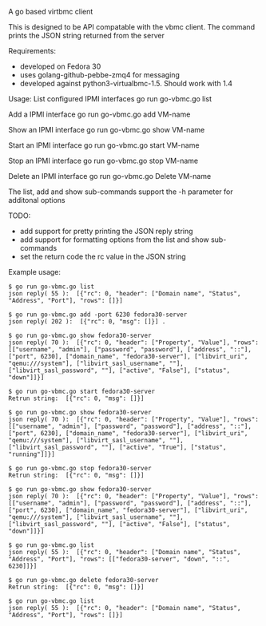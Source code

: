 A go based virtbmc client

This is designed to be API compatable with the vbmc client.
The command prints the JSON string returned from the server

Requirements:
 - developed on Fedora 30
 - uses golang-github-pebbe-zmq4 for messaging
 - developed against python3-virtualbmc-1.5. Should work with 1.4

Usage:
List configured IPMI interfaces
   go run go-vbmc.go list

Add a IPMI interface
   go run go-vbmc.go add VM-name

Show an IPMI interface
   go run go-vbmc.go show VM-name

Start an IPMI interface
   go run go-vbmc.go start VM-name

Stop an IPMI interface
   go run go-vbmc.go stop VM-name

Delete an IPMI interface
   go run go-vbmc.go Delete VM-name

The list, add and show sub-commands support the -h parameter for additonal options

TODO:
- add support for pretty printing the JSON reply string
- add support for formatting options from the list and show sub-commands
- set the return code the rc value in the JSON string

Example usage:
```
$ go run go-vbmc.go list
json reply( 55 ):  [{"rc": 0, "header": ["Domain name", "Status", "Address", "Port"], "rows": []}]

$ go run go-vbmc.go add -port 6230 fedora30-server
json reply( 202 ):  [{"rc": 0, "msg": []}] .

$ go run go-vbmc.go show fedora30-server
json reply( 70 ):  [{"rc": 0, "header": ["Property", "Value"], "rows": [["username", "admin"], ["password", "password"], ["address", "::"], ["port", 6230], ["domain_name", "fedora30-server"], ["libvirt_uri", "qemu:///system"], ["libvirt_sasl_username", ""], ["libvirt_sasl_password", ""], ["active", "False"], ["status", "down"]]}]

$ go run go-vbmc.go start fedora30-server
Retrun string:  [{"rc": 0, "msg": []}]

$ go run go-vbmc.go show fedora30-server
json reply( 70 ):  [{"rc": 0, "header": ["Property", "Value"], "rows": [["username", "admin"], ["password", "password"], ["address", "::"], ["port", 6230], ["domain_name", "fedora30-server"], ["libvirt_uri", "qemu:///system"], ["libvirt_sasl_username", ""], ["libvirt_sasl_password", ""], ["active", "True"], ["status", "running"]]}]

$ go run go-vbmc.go stop fedora30-server
Retrun string:  [{"rc": 0, "msg": []}]

$ go run go-vbmc.go show fedora30-server
json reply( 70 ):  [{"rc": 0, "header": ["Property", "Value"], "rows": [["username", "admin"], ["password", "password"], ["address", "::"], ["port", 6230], ["domain_name", "fedora30-server"], ["libvirt_uri", "qemu:///system"], ["libvirt_sasl_username", ""], ["libvirt_sasl_password", ""], ["active", "False"], ["status", "down"]]}]

$ go run go-vbmc.go list
json reply( 55 ):  [{"rc": 0, "header": ["Domain name", "Status", "Address", "Port"], "rows": [["fedora30-server", "down", "::", 6230]]}]

$ go run go-vbmc.go delete fedora30-server
Retrun string:  [{"rc": 0, "msg": []}]

$ go run go-vbmc.go list
json reply( 55 ):  [{"rc": 0, "header": ["Domain name", "Status", "Address", "Port"], "rows": []}]
```
